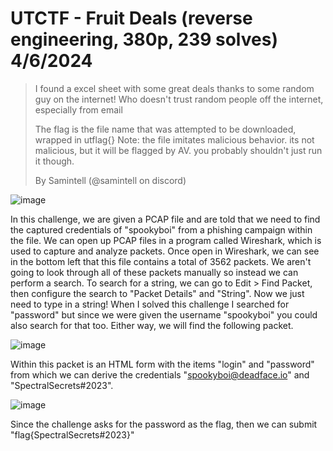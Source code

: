 # UTCTF - Fruit Deals (reverse engineering, 380p, 239 solves) 4/6/2024

> I found a excel sheet with some great deals thanks to some random guy on the internet! Who doesn't trust random people off the internet, especially from email
> 
> The flag is the file name that was attempted to be downloaded, wrapped in utflag{} Note: the file imitates malicious behavior. its not malicious, but it will be flagged by AV. you probably shouldn't just run it though.
> 
> By Samintell (@samintell on discord)



![image](https://github.com/heathbar019/Writeups/assets/114100890/807d1035-0dc8-4cb0-b2b4-ac6a9834a897)

In this challenge, we are given a PCAP file and are told that we need to find the captured credentials of "spookyboi" from a phishing campaign within the file. We can open up PCAP files in a program called Wireshark, which is used to capture and analyze packets. Once open in Wireshark, we can see in the bottom left that this file contains a total of 3562 packets. We aren't going to look through all of these packets manually so instead we can perform a search. To search for a string, we can go to Edit > Find Packet, then configure the search to "Packet Details" and "String". Now we just need to type in a string! When I solved this challenge I searched for "password" but since we were given the username "spookyboi" you could also search for that too. Either way, we will find the following packet.

![image](https://github.com/heathbar019/Writeups/assets/114100890/6ba3027c-9cd5-4a19-8658-b22f737eb283)

Within this packet is an HTML form with the items "login" and "password" from which we can derive the credentials "spookyboi@deadface.io" and "SpectralSecrets#2023".

![image](https://github.com/heathbar019/Writeups/assets/114100890/d04b250f-6947-479f-8042-265e4c224e59)

Since the challenge asks for the password as the flag, then we can submit "flag{SpectralSecrets#2023}"
